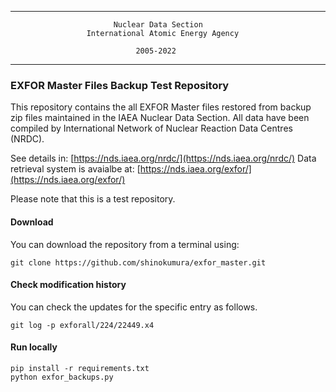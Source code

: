  -----------------------------------------------------------------------------
                           Nuclear Data Section
                     International Atomic Energy Agency

                                2005-2022
 -----------------------------------------------------------------------------

### EXFOR Master Files Backup Test Repository
This repository contains the all EXFOR Master files restored from backup zip files maintained in the IAEA Nuclear Data Section. All data have been compiled by International Network of Nuclear Reaction Data Centres (NRDC).

See details in: [https://nds.iaea.org/nrdc/](https://nds.iaea.org/nrdc/)
Data retrieval system is avaialbe at: [https://nds.iaea.org/exfor/](https://nds.iaea.org/exfor/)

Please note that this is a test repository.


#### Download
You can download the repository from a terminal using:
```
git clone https://github.com/shinokumura/exfor_master.git
```

#### Check modification history
You can check the updates for the specific entry as follows.
```
git log -p exforall/224/22449.x4
```


#### Run locally
```
pip install -r requirements.txt
python exfor_backups.py
```
